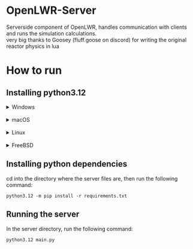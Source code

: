# OpenLWR-Server

Serverside component of OpenLWR, handles communication with clients and runs the simulation calculations.\
very big thanks to Goosey (fluff.goose on discord) for writing the original reactor physics in lua

# How to run
## Installing python3.12

<details>
  <summary>Windows</summary>
  
Install python3.12 via the microsoft store\
Can also be installed from the python website, however please make sure you check the option to set the PATH variable in the installer
</details>
<br>
<details>
  <summary>macOS</summary>
  
NOTE: This requires version 12.7.5 "Monterey" or later\
Install [brew.sh](https://brew.sh/) via the following command:
```
/bin/bash -c "$(curl -fsSL https://raw.githubusercontent.com/Homebrew/install/HEAD/install.sh)"
```
Then, install python via homebrew:
```
brew install python@3.12
```
</details>
<br>
<details>
  <summary>Linux</summary>
  <br>

<details>
  
  <summary>Ubuntu/Debian</summary>
  
NOTE: On stable releases of Debian, python3.12 is not available, you can either build 3.12 from source, or you can install python3.11 through apt (though 3.11 is not supported and may cause issues)
```
sudo apt install python3.12 python3-pip
```
</details>
<details>
  <summary>Fedora/RHEL</summary>
  
```
sudo dnf install python3.12 python3.12-pip
```
</details>
<details>
  <summary>Arch</summary>
  
```
sudo pacman -S python python-pip
```
</details>
<details>
  <summary>Gentoo</summary>
  
```
sudo emerge --ask dev-lang/python:3.12 dev-python/pip
```
</details>
</details>
<br>
<details>
  <summary>FreeBSD</summary>
  
NOTE: python3.12 is not available, you can either build 3.12 from source, or you can install python 3.11 (though 3.11 is not supported and may cause issues)
```
sudo pkg install python311
python3.11 -m ensurepip --upgrade
```
</details>

## Installing python dependencies
cd into the directory where the server files are, then run the following command:
```
python3.12 -m pip install -r requirements.txt
```

## Running the server
In the server directory, run the following command:
```
python3.12 main.py
```

